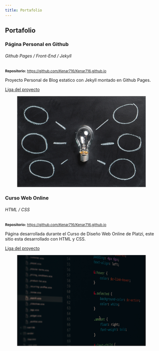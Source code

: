 ```yaml
---
title: Portafolio
---
```

<section id="portfolio" class="portfolio">
    <div class="container">
        <h2>Portafolio</h2>
        <article class="project">
            <div class="project-details">
                <h3 class="project-title">Página Personal en Github</h3>
                <h6 class="project-skill">Github Pages / Front-End / Jekyll</h6>
                <p class="project-repository">
                    <small>
                        <strong>Repositorio:</strong>
                        <a class="project-url" href="https://github.com/Kenar716/Kenar716.github.io" target="_blank">https://github.com/Kenar716/Kenar716.github.io</a>
                    </small>
                </p>
                <p class="project-description">
                    Proyecto Personal de Blog estatico con Jekyll montado en Github Pages.
                </p>
                <a class="project-url" href="https://kenar716.github.io/" target="_blank">Liga del proyecto</a>
            </div>
            <figure class="project-imageContainer">
                <img class="project-image" src="/assets/images/portfolio/abstract-ai-art-355948.jpg" width="500" height="300"
                    alt="Imagen Portafolio" />
            </figure>
        </article>
        <article class="project">
            <div class="project-details">
                <h3 class="project-title">Curso Web Online</h3>
                <h6 class="project-skill">HTML / CSS</h6>
                <p class="project-repository">
                    <small>
                        <strong>Repositorio:</strong>
                        <a class="project-url" href="https://github.com/Kenar716/Kenar716.github.io" target="_blank">https://github.com/Kenar716/Kenar716.github.io</a>
                    </small>
                </p>
                <p class="project-description">
                    Página desarrollada durante el Curso de Diseño Web Online de Platzi,
                    este sitio esta desarrollado con HTML y CSS.
                </p>
                <a class="project-url" href="#" target="_blank">Liga del proyecto</a>
            </div>
            <figure class="project-imageContainer">
                <img class="project-image" src="/assets/images/portfolio/alphabet-bright-business-256502.jpg" width="500"
                    height="300" alt="Imagen Portafolio" />
            </figure>
        </article>
    </div>
</section>